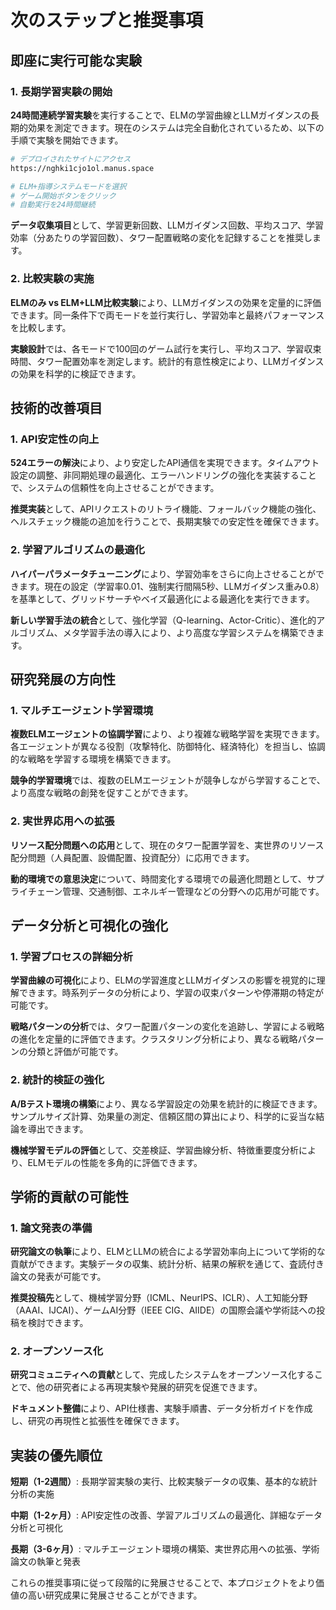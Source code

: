 # 次のステップと推奨事項

## 即座に実行可能な実験

### 1. 長期学習実験の開始

**24時間連続学習実験**を実行することで、ELMの学習曲線とLLMガイダンスの長期的効果を測定できます。現在のシステムは完全自動化されているため、以下の手順で実験を開始できます。

```bash
# デプロイされたサイトにアクセス
https://nghki1cjo1ol.manus.space

# ELM+指導システムモードを選択
# ゲーム開始ボタンをクリック
# 自動実行を24時間継続
```

**データ収集項目**として、学習更新回数、LLMガイダンス回数、平均スコア、学習効率（分あたりの学習回数）、タワー配置戦略の変化を記録することを推奨します。

### 2. 比較実験の実施

**ELMのみ vs ELM+LLM比較実験**により、LLMガイダンスの効果を定量的に評価できます。同一条件下で両モードを並行実行し、学習効率と最終パフォーマンスを比較します。

**実験設計**では、各モードで100回のゲーム試行を実行し、平均スコア、学習収束時間、タワー配置効率を測定します。統計的有意性検定により、LLMガイダンスの効果を科学的に検証できます。

## 技術的改善項目

### 1. API安定性の向上

**524エラーの解決**により、より安定したAPI通信を実現できます。タイムアウト設定の調整、非同期処理の最適化、エラーハンドリングの強化を実装することで、システムの信頼性を向上させることができます。

**推奨実装**として、APIリクエストのリトライ機能、フォールバック機能の強化、ヘルスチェック機能の追加を行うことで、長期実験での安定性を確保できます。

### 2. 学習アルゴリズムの最適化

**ハイパーパラメータチューニング**により、学習効率をさらに向上させることができます。現在の設定（学習率0.01、強制実行間隔5秒、LLMガイダンス重み0.8）を基準として、グリッドサーチやベイズ最適化による最適化を実行できます。

**新しい学習手法の統合**として、強化学習（Q-learning、Actor-Critic）、進化的アルゴリズム、メタ学習手法の導入により、より高度な学習システムを構築できます。

## 研究発展の方向性

### 1. マルチエージェント学習環境

**複数ELMエージェントの協調学習**により、より複雑な戦略学習を実現できます。各エージェントが異なる役割（攻撃特化、防御特化、経済特化）を担当し、協調的な戦略を学習する環境を構築できます。

**競争的学習環境**では、複数のELMエージェントが競争しながら学習することで、より高度な戦略の創発を促すことができます。

### 2. 実世界応用への拡張

**リソース配分問題への応用**として、現在のタワー配置学習を、実世界のリソース配分問題（人員配置、設備配置、投資配分）に応用できます。

**動的環境での意思決定**について、時間変化する環境での最適化問題として、サプライチェーン管理、交通制御、エネルギー管理などの分野への応用が可能です。

## データ分析と可視化の強化

### 1. 学習プロセスの詳細分析

**学習曲線の可視化**により、ELMの学習進度とLLMガイダンスの影響を視覚的に理解できます。時系列データの分析により、学習の収束パターンや停滞期の特定が可能です。

**戦略パターンの分析**では、タワー配置パターンの変化を追跡し、学習による戦略の進化を定量的に評価できます。クラスタリング分析により、異なる戦略パターンの分類と評価が可能です。

### 2. 統計的検証の強化

**A/Bテスト環境の構築**により、異なる学習設定の効果を統計的に検証できます。サンプルサイズ計算、効果量の測定、信頼区間の算出により、科学的に妥当な結論を導出できます。

**機械学習モデルの評価**として、交差検証、学習曲線分析、特徴重要度分析により、ELMモデルの性能を多角的に評価できます。

## 学術的貢献の可能性

### 1. 論文発表の準備

**研究論文の執筆**により、ELMとLLMの統合による学習効率向上について学術的な貢献ができます。実験データの収集、統計分析、結果の解釈を通じて、査読付き論文の発表が可能です。

**推奨投稿先**として、機械学習分野（ICML、NeurIPS、ICLR）、人工知能分野（AAAI、IJCAI）、ゲームAI分野（IEEE CIG、AIIDE）の国際会議や学術誌への投稿を検討できます。

### 2. オープンソース化

**研究コミュニティへの貢献**として、完成したシステムをオープンソース化することで、他の研究者による再現実験や発展的研究を促進できます。

**ドキュメント整備**により、API仕様書、実験手順書、データ分析ガイドを作成し、研究の再現性と拡張性を確保できます。

## 実装の優先順位

**短期（1-2週間）**: 長期学習実験の実行、比較実験データの収集、基本的な統計分析の実施

**中期（1-2ヶ月）**: API安定性の改善、学習アルゴリズムの最適化、詳細なデータ分析と可視化

**長期（3-6ヶ月）**: マルチエージェント環境の構築、実世界応用への拡張、学術論文の執筆と発表

これらの推奨事項に従って段階的に発展させることで、本プロジェクトをより価値の高い研究成果に発展させることができます。
